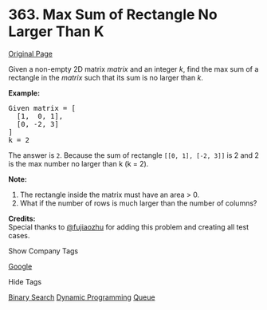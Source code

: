# 363. Max Sum of Rectangle No Larger Than K

[Original Page](https://leetcode.com/problems/max-sum-of-sub-matrix-no-larger-than-k/)

Given a non-empty 2D matrix _matrix_ and an integer _k_, find the max sum of a rectangle in the _matrix_ such that its sum is no larger than _k_.

**Example:**  

<pre>Given matrix = [
  [1,  0, 1],
  [0, -2, 3]
]
k = 2
</pre>

The answer is `2`. Because the sum of rectangle `[[0, 1], [-2, 3]]` is 2 and 2 is the max number no larger than k (k = 2).

**Note:**  

1.  The rectangle inside the matrix must have an area > 0.
2.  What if the number of rows is much larger than the number of columns?

**Credits:**  
Special thanks to [@fujiaozhu](https://discuss.leetcode.com/user/fujiaozhu) for adding this problem and creating all test cases.

<div>

<div id="company_tags" class="btn btn-xs btn-warning">Show Company Tags</div>

<span class="hidebutton">[Google](/company/google/)</span></div>

<div>

<div id="tags" class="btn btn-xs btn-warning">Hide Tags</div>

<span class="hidebutton" style="display: inline;">[Binary Search](/tag/binary-search/) [Dynamic Programming](/tag/dynamic-programming/) [Queue](/tag/queue/)</span></div>
